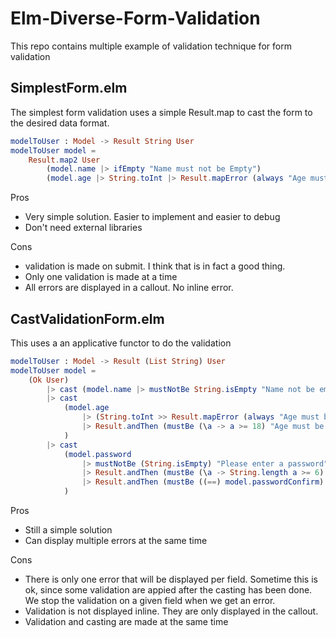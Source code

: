 # Elm-Diverse-Form-Validation

This repo contains multiple example of validation technique for form validation

## SimplestForm.elm

The simplest form validation uses a simple Result.map to cast the form to the desired data format.

```elm
modelToUser : Model -> Result String User
modelToUser model =
    Result.map2 User
        (model.name |> ifEmpty "Name must not be Empty")
        (model.age |> String.toInt |> Result.mapError (always "Age must be a number"))

```

Pros
- Very simple solution. Easier to implement and easier to debug
- Don't need external libraries


Cons
- validation is made on submit. I think that is in fact a good thing.
- Only one validation is made at a time
- All errors are displayed in a callout. No inline error.

##  CastValidationForm.elm


This uses a an applicative functor to do the validation

```elm
modelToUser : Model -> Result (List String) User
modelToUser model =
    (Ok User)
        |> cast (model.name |> mustNotBe String.isEmpty "Name not be empty")
        |> cast
            (model.age
                |> (String.toInt >> Result.mapError (always "Age must be a number"))
                |> Result.andThen (mustBe (\a -> a >= 18) "Age must be over 18.")
            )
        |> cast
            (model.password
                |> mustNotBe (String.isEmpty) "Please enter a password"
                |> Result.andThen (mustBe (\a -> String.length a >= 6) "Password  must be have al least 6 character")
                |> Result.andThen (mustBe ((==) model.passwordConfirm) "Confirm password does not match")
            )
```

Pros
- Still a simple solution
- Can display multiple errors at the same time 

Cons
- There is only one error that will be displayed per field. Sometime this is ok, since some validation are appied after the casting has been done.  We stop the validation on a given field when we get an error.
- Validation is not displayed inline. They are  only displayed in the callout.
- Validation and casting are made at the same time 
